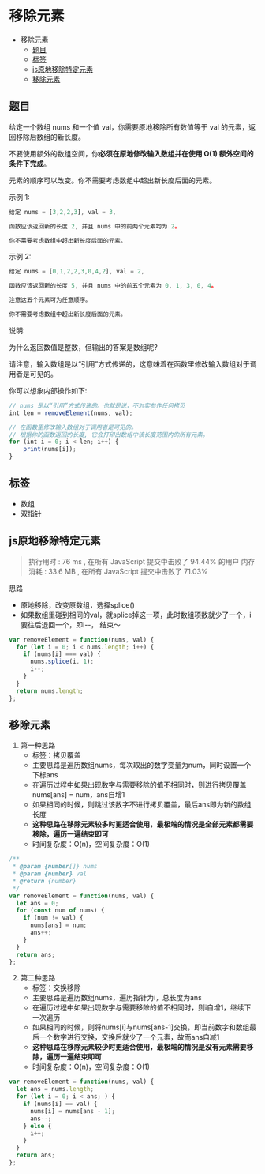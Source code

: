 移除元素
===
<!-- TOC -->

- [移除元素](#移除元素)
  - [题目](#题目)
  - [标签](#标签)
  - [js原地移除特定元素](#js原地移除特定元素)
  - [移除元素](#移除元素-1)

<!-- /TOC -->

## 题目
给定一个数组 nums 和一个值 val，你需要原地移除所有数值等于 val 的元素，返回移除后数组的新长度。

不要使用额外的数组空间，你**必须在原地修改输入数组并在使用 O(1) 额外空间的条件下完成**。

元素的顺序可以改变。你不需要考虑数组中超出新长度后面的元素。

示例 1:
```js
给定 nums = [3,2,2,3], val = 3,

函数应该返回新的长度 2, 并且 nums 中的前两个元素均为 2。

你不需要考虑数组中超出新长度后面的元素。
```

示例 2:
```js
给定 nums = [0,1,2,2,3,0,4,2], val = 2,

函数应该返回新的长度 5, 并且 nums 中的前五个元素为 0, 1, 3, 0, 4。

注意这五个元素可为任意顺序。

你不需要考虑数组中超出新长度后面的元素。
```

说明:

为什么返回数值是整数，但输出的答案是数组呢?

请注意，输入数组是以“引用”方式传递的，这意味着在函数里修改输入数组对于调用者是可见的。

你可以想象内部操作如下:
```js
// nums 是以“引用”方式传递的。也就是说，不对实参作任何拷贝
int len = removeElement(nums, val);

// 在函数里修改输入数组对于调用者是可见的。
// 根据你的函数返回的长度, 它会打印出数组中该长度范围内的所有元素。
for (int i = 0; i < len; i++) {
    print(nums[i]);
}
```

## 标签
- 数组
- 双指针

## js原地移除特定元素
> 执行用时 : 76 ms , 在所有 JavaScript 提交中击败了 94.44% 的用户 内存消耗 : 33.6 MB , 在所有 JavaScript 提交中击败了 71.03%

思路
- 原地移除，改变原数组，选择splice()
- 如果数组里碰到相同的val，就splice掉这一项，此时数组项数就少了一个，i要往后退回一个，即i--， 结束～

```js
var removeElement = function(nums, val) {
  for (let i = 0; i < nums.length; i++) {
    if (nums[i] === val) {
      nums.splice(i, 1);
      i--;
    }
  }
  return nums.length;
};
```

## 移除元素
1. 第一种思路
   - 标签：拷贝覆盖
   - 主要思路是遍历数组nums，每次取出的数字变量为num，同时设置一个下标ans
   - 在遍历过程中如果出现数字与需要移除的值不相同时，则进行拷贝覆盖nums[ans] = num，ans自增1
   - 如果相同的时候，则跳过该数字不进行拷贝覆盖，最后ans即为新的数组长度
   - **这种思路在移除元素较多时更适合使用，最极端的情况是全部元素都需要移除，遍历一遍结束即可**
   - 时间复杂度：O(n)，空间复杂度：O(1)

```js
/**
 * @param {number[]} nums
 * @param {number} val
 * @return {number}
 */
var removeElement = function(nums, val) {
  let ans = 0;
  for (const num of nums) {
    if (num != val) {
      nums[ans] = num;
      ans++;
    }
  }
  return ans;
};
```

2. 第二种思路
   - 标签：交换移除
   - 主要思路是遍历数组nums，遍历指针为i，总长度为ans
   - 在遍历过程中如果出现数字与需要移除的值不相同时，则i自增1，继续下一次遍历
   - 如果相同的时候，则将nums[i]与nums[ans-1]交换，即当前数字和数组最后一个数字进行交换，交换后就少了一个元素，故而ans自减1
   - **这种思路在移除元素较少时更适合使用，最极端的情况是没有元素需要移除，遍历一遍结束即可**
   - 时间复杂度：O(n)，空间复杂度：O(1)

```js
var removeElement = function(nums, val) {
  let ans = nums.length;
  for (let i = 0; i < ans; ) {
    if (nums[i] == val) {
      nums[i] = nums[ans - 1];
      ans--;
    } else {
      i++;
    }
  }
  return ans;
};
```
